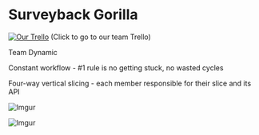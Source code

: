 Surveyback Gorilla
==================

[![Our Trello](http://snag.gy/q7MQk.jpg "Our Trello")](https://trello.com/b/mVXcCJeW/surveyback-gorilla)
(Click to go to our team Trello)

Team Dynamic

Constant workflow - #1 rule is no getting stuck, no wasted cycles

Four-way vertical slicing - each member responsible for their slice and its API


![Imgur](http://i.imgur.com/Qzy5yW8)

![Imgur](http://i.imgur.com/0TK3GzT)
